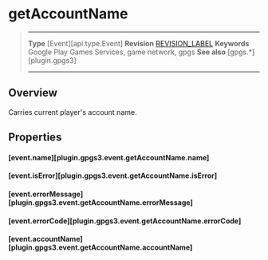 # getAccountName

> --------------------- ------------------------------------------------------------------------------------------
> __Type__              [Event][api.type.Event]
> __Revision__          [REVISION_LABEL](REVISION_URL)
> __Keywords__          Google Play Games Services, game network, gpgs
> __See also__          [gpgs.*][plugin.gpgs3]
> --------------------- ------------------------------------------------------------------------------------------

## Overview

Carries current player's account name.

## Properties

#### [event.name][plugin.gpgs3.event.getAccountName.name]

#### [event.isError][plugin.gpgs3.event.getAccountName.isError]

#### [event.errorMessage][plugin.gpgs3.event.getAccountName.errorMessage]

#### [event.errorCode][plugin.gpgs3.event.getAccountName.errorCode]

#### [event.accountName][plugin.gpgs3.event.getAccountName.accountName]